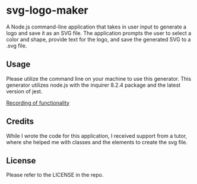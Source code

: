 # svg-logo-maker
A Node.js command-line application that takes in user input to generate a logo and save it as an SVG file. The application prompts the user to select a color and shape, provide text for the logo, and save the generated SVG to a .svg file.

## Usage

Please utilize the command line on your machine to use this generator. This generator utilizes node.js with the inquirer 8.2.4 package and the latest version of jest.  

[Recording of functionality]()

## Credits

While I wrote the code for this application, I received support from a tutor, where she helped me with classes and the elements to create the svg file. 

## License

Please refer to the LICENSE in the repo.